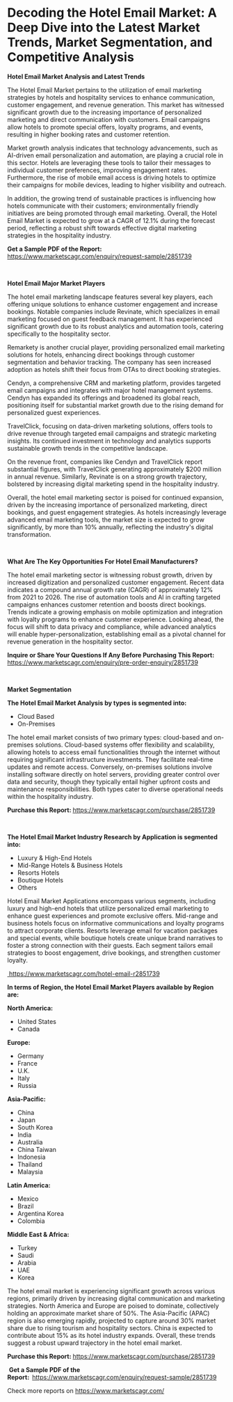 <p><h1>Decoding the Hotel Email Market: A Deep Dive into the Latest Market Trends, Market Segmentation, and Competitive Analysis</h1></p><p><strong>Hotel Email Market Analysis and Latest Trends</strong></p>
<p><p>The Hotel Email Market pertains to the utilization of email marketing strategies by hotels and hospitality services to enhance communication, customer engagement, and revenue generation. This market has witnessed significant growth due to the increasing importance of personalized marketing and direct communication with customers. Email campaigns allow hotels to promote special offers, loyalty programs, and events, resulting in higher booking rates and customer retention.</p><p>Market growth analysis indicates that technology advancements, such as AI-driven email personalization and automation, are playing a crucial role in this sector. Hotels are leveraging these tools to tailor their messages to individual customer preferences, improving engagement rates. Furthermore, the rise of mobile email access is driving hotels to optimize their campaigns for mobile devices, leading to higher visibility and outreach.</p><p>In addition, the growing trend of sustainable practices is influencing how hotels communicate with their customers; environmentally friendly initiatives are being promoted through email marketing. Overall, the Hotel Email Market is expected to grow at a CAGR of 12.1% during the forecast period, reflecting a robust shift towards effective digital marketing strategies in the hospitality industry.</p></p>
<p><strong>Get a Sample PDF of the Report:&nbsp;</strong> <a href="https://www.marketscagr.com/enquiry/request-sample/2851739?utm_campaign=3192&utm_medium=2&utm_source=Github&utm_content=ia&utm_term=11032025&utm_id=hotel-email">https://www.marketscagr.com/enquiry/request-sample/2851739</a></p>
<p>&nbsp;</p>
<p><strong>Hotel Email Major Market Players</strong></p>
<p><p>The hotel email marketing landscape features several key players, each offering unique solutions to enhance customer engagement and increase bookings. Notable companies include Revinate, which specializes in email marketing focused on guest feedback management. It has experienced significant growth due to its robust analytics and automation tools, catering specifically to the hospitality sector.</p><p>Remarkety is another crucial player, providing personalized email marketing solutions for hotels, enhancing direct bookings through customer segmentation and behavior tracking. The company has seen increased adoption as hotels shift their focus from OTAs to direct booking strategies.</p><p>Cendyn, a comprehensive CRM and marketing platform, provides targeted email campaigns and integrates with major hotel management systems. Cendyn has expanded its offerings and broadened its global reach, positioning itself for substantial market growth due to the rising demand for personalized guest experiences.</p><p>TravelClick, focusing on data-driven marketing solutions, offers tools to drive revenue through targeted email campaigns and strategic marketing insights. Its continued investment in technology and analytics supports sustainable growth trends in the competitive landscape.</p><p>On the revenue front, companies like Cendyn and TravelClick report substantial figures, with TravelClick generating approximately $200 million in annual revenue. Similarly, Revinate is on a strong growth trajectory, bolstered by increasing digital marketing spend in the hospitality industry.</p><p>Overall, the hotel email marketing sector is poised for continued expansion, driven by the increasing importance of personalized marketing, direct bookings, and guest engagement strategies. As hotels increasingly leverage advanced email marketing tools, the market size is expected to grow significantly, by more than 10% annually, reflecting the industry's digital transformation.</p></p>
<p>&nbsp;</p>
<p><strong>What Are The Key Opportunities For Hotel Email Manufacturers?</strong></p>
<p><p>The hotel email marketing sector is witnessing robust growth, driven by increased digitization and personalized customer engagement. Recent data indicates a compound annual growth rate (CAGR) of approximately 12% from 2021 to 2026. The rise of automation tools and AI in crafting targeted campaigns enhances customer retention and boosts direct bookings. Trends indicate a growing emphasis on mobile optimization and integration with loyalty programs to enhance customer experience. Looking ahead, the focus will shift to data privacy and compliance, while advanced analytics will enable hyper-personalization, establishing email as a pivotal channel for revenue generation in the hospitality sector.</p></p>
<p><strong>Inquire or Share Your Questions If Any Before Purchasing This Report:</strong> <a href="https://www.marketscagr.com/enquiry/pre-order-enquiry/2851739?utm_campaign=3192&utm_medium=2&utm_source=Github&utm_content=ia&utm_term=11032025&utm_id=hotel-email">https://www.marketscagr.com/enquiry/pre-order-enquiry/2851739</a></p>
<p>&nbsp;</p>
<p><strong>Market Segmentation</strong></p>
<p><strong>The Hotel Email Market Analysis by types is segmented into:</strong></p>
<p><ul><li>Cloud Based</li><li>On-Premises</li></ul></p>
<p><p>The hotel email market consists of two primary types: cloud-based and on-premises solutions. Cloud-based systems offer flexibility and scalability, allowing hotels to access email functionalities through the internet without requiring significant infrastructure investments. They facilitate real-time updates and remote access. Conversely, on-premises solutions involve installing software directly on hotel servers, providing greater control over data and security, though they typically entail higher upfront costs and maintenance responsibilities. Both types cater to diverse operational needs within the hospitality industry.</p></p>
<p><strong>Purchase this Report:&nbsp;</strong><a href="https://www.marketscagr.com/purchase/2851739?utm_campaign=3192&utm_medium=2&utm_source=Github&utm_content=ia&utm_term=11032025&utm_id=hotel-email">https://www.marketscagr.com/purchase/2851739</a></p>
<p>&nbsp;</p>
<p><strong>The Hotel Email Market Industry Research by Application is segmented into:</strong></p>
<p><ul><li>Luxury & High-End Hotels</li><li>Mid-Range Hotels & Business Hotels</li><li>Resorts Hotels</li><li>Boutique Hotels</li><li>Others</li></ul></p>
<p><p>Hotel Email Market Applications encompass various segments, including luxury and high-end hotels that utilize personalized email marketing to enhance guest experiences and promote exclusive offers. Mid-range and business hotels focus on informative communications and loyalty programs to attract corporate clients. Resorts leverage email for vacation packages and special events, while boutique hotels create unique brand narratives to foster a strong connection with their guests. Each segment tailors email strategies to boost engagement, drive bookings, and strengthen customer loyalty.</p></p>
<p><a href="https://www.marketscagr.com/hotel-email-r2851739?utm_campaign=3192&utm_medium=2&utm_source=Github&utm_content=ia&utm_term=11032025&utm_id=hotel-email">&nbsp;https://www.marketscagr.com/hotel-email-r2851739</a></p>
<p><strong>In terms of Region, the Hotel Email Market Players available by Region are:</strong></p>
<p>
    <p> <strong> North America: </strong>
        <ul>
            <li>United States</li>
            <li>Canada</li>
        </ul>
        </p> 
    <p> <strong> Europe: </strong>
        <ul>
            <li>Germany</li>
            <li>France</li>
            <li>U.K.</li>
            <li>Italy</li>
            <li>Russia</li>
        </ul>
        </p> 
    <p> <strong> Asia-Pacific: </strong>
        <ul>
            <li>China</li>
            <li>Japan</li>
            <li>South Korea</li>
            <li>India</li>
            <li>Australia</li>
            <li>China Taiwan</li>
            <li>Indonesia</li>
            <li>Thailand</li>
            <li>Malaysia</li>
        </ul>
        </p> 
    <p> <strong> Latin America: </strong>
        <ul>
            <li>Mexico</li>
            <li>Brazil</li>
            <li>Argentina Korea</li>
            <li>Colombia</li>
        </ul>
        </p> 
    <p> <strong> Middle East & Africa: </strong>
        <ul>
            <li>Turkey</li>
            <li>Saudi</li>
            <li>Arabia</li>
            <li>UAE</li>
            <li>Korea</li>
        </ul>
    </p>
    </p>
<p><p>The hotel email market is experiencing significant growth across various regions, primarily driven by increasing digital communication and marketing strategies. North America and Europe are poised to dominate, collectively holding an approximate market share of 50%. The Asia-Pacific (APAC) region is also emerging rapidly, projected to capture around 30% market share due to rising tourism and hospitality sectors. China is expected to contribute about 15% as its hotel industry expands. Overall, these trends suggest a robust upward trajectory in the hotel email market.</p></p>
<p><strong>Purchase this Report: </strong><a href="https://www.marketscagr.com/purchase/2851739?utm_campaign=3192&utm_medium=2&utm_source=Github&utm_content=ia&utm_term=11032025&utm_id=hotel-email">https://www.marketscagr.com/purchase/2851739</a></p>
<p>&nbsp;<strong>Get a Sample PDF of the Report:&nbsp;&nbsp;</strong><a href="https://www.marketscagr.com/enquiry/request-sample/2851739?utm_campaign=3192&utm_medium=2&utm_source=Github&utm_content=ia&utm_term=11032025&utm_id=hotel-email">https://www.marketscagr.com/enquiry/request-sample/2851739</a></p>
<p><strong></strong></p>
<p>Check more reports on <a href="https://www.marketscagr.com/?utm_campaign=3192&utm_medium=2&utm_source=Github&utm_content=ia&utm_term=11032025&utm_id=hotel-email">https://www.marketscagr.com/</a></p>
